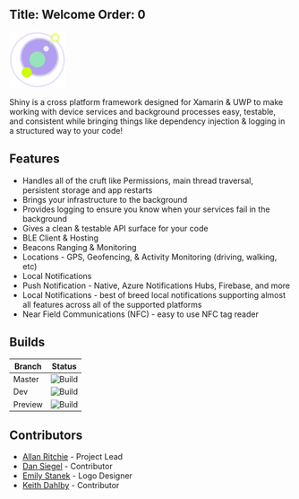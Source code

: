 Title: Welcome
Order: 0
---

<img src="assets/logo.svg" width="100" /> 

Shiny is a cross platform framework designed for Xamarin & UWP to make working with device services and background processes easy, testable, and consistent while bringing
things like dependency injection & logging in a structured way to your code!

## Features
* Handles all of the cruft like Permissions, main thread traversal, persistent storage and app restarts
* Brings your infrastructure to the background
* Provides logging to ensure you know when your services fail in the background 
* Gives a clean & testable API surface for your code
* BLE Client & Hosting
* Beacons Ranging & Monitoring
* Locations - GPS, Geofencing, & Activity Monitoring (driving, walking, etc)
* Local Notifications
* Push Notification - Native, Azure Notifications Hubs, Firebase, and more
* Local Notifications - best of breed local notifications supporting almost all features across all of the supported platforms
* Near Field Communications (NFC) - easy to use NFC tag reader

## Builds

Branch|Status
------|------
Master|![Build](https://img.shields.io/github/workflow/status/shinyorg/shiny/Build/master?style=for-the-badge)|
Dev|![Build](https://img.shields.io/github/workflow/status/shinyorg/shiny/Build/dev?style=for-the-badge)|
Preview|![Build](https://img.shields.io/github/workflow/status/shinyorg/shiny/Build/preview?style=for-the-badge)|

## Contributors
* [Allan Ritchie](https://github.com/aritchie) - Project Lead
* [Dan Siegel](https://github.com/dansiegel) - Contributor
* [Emily Stanek](https://github.com/emilystanek) - Logo Designer
* [Keith Dahlby](https://twitter.com/dahlbyk) - Contributor
